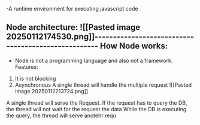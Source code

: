 -A runtime environment for executing javascript code

Node architecture:
![[Pasted image 20250112174530.png]]----------------------------------------------------
How Node works:
-------------------------------------------

- Node is not a programming language and also not a framework.
Features:
1. It is not blocking
2. Asynchronous
A single thread will handle the multiple request
![[Pasted image 20250112213724.png]]

A single thread will serve the Request. If the request has to query the DB, the thread will not wait for the request the data
While the DB is executing the query, the thread will serve anotehr requ